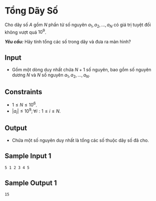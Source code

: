 # Tổng Dãy Số

Cho dãy số $A$ gồm $N$ phần tử số nguyên $a_1, a_2,..., a_N$ có giá trị tuyệt đối không vượt quá $10^9$. 

***Yêu cầu:*** Hãy tính tổng các số trong dãy và đưa ra màn hình?

## Input

- Gồm một dòng duy nhất chứa $N+1$ số nguyên, bao gồm số nguyên dương $N$ và $N$ số nguyên $a_1,a_2,…,a_N$.

## Constraints

- $1≤N≤10^6$.
- $|a_i |≤10^9; \forall i: 1 \le i \le N$.

## Output

- Chứa một số nguyên duy nhất là tổng các số thuộc dãy số đã cho.

## Sample Input 1

```
5 1 2 3 4 5
```

## Sample Output 1

```
15
```


